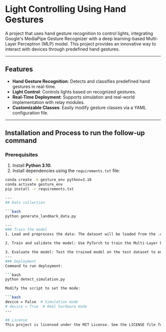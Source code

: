 # Light Controlling Using Hand Gestures

A project that uses hand gesture recognition to control lights, integrating Google's MediaPipe Gesture Recognizer with a deep learning-based Multi-Layer Perceptron (MLP) model. This project provides an innovative way to interact with devices through predefined hand gestures.

---

## Features

- **Hand Gesture Recognition**: Detects and classifies predefined hand gestures in real-time.
- **Light Control**: Controls lights based on recognized gestures.
- **Real-Time Deployment**: Supports simulation and real-world implementation with relay modules.
- **Customizable Classes**: Easily modify gesture classes via a YAML configuration file.

---

## Installation and Process to run the follow-up command 

### Prerequisites

1. Install **Python 3.10**.
2. Install dependencies using the `requirements.txt` file:

```bash
conda create -n gesture_env python=3.10
conda activate gesture_env
pip install -r requirements.txt

---
## Data collection 

```bash 
python generate_landmark_data.py

---
### Train the model 
1. Load and preprocess the data: The dataset will be loaded from the .csv files generated earlier.

2. Train and validate the model: Use PyTorch to train the Multi-Layer Perceptron (MLP) model.

3. Evaluate the model: Test the trained model on the test dataset to ensure accuracy.
---
### Deployment
Command to run deployment:

```bash 
python detect_simulation.py

Modify the script to set the mode:

```bash
device = False  # Simulation mode
# device = True  # Real hardware mode
---

## License
This project is licensed under the MIT License. See the LICENSE file for details.






